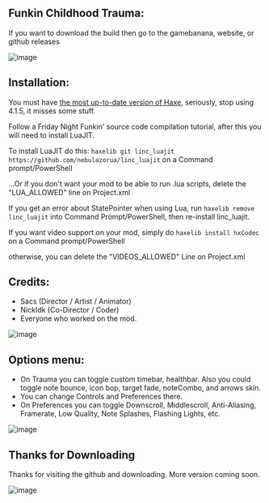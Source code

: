 ## Funkin Childhood Trauma:

If you want to download the build then go to the gamebanana, website, or github releases

![image](https://github.com/ShadowMario/FNF-PsychEngine/assets/130803298/c0003bdf-d8c6-4ce4-94d0-b92fc0d147c4)

## Installation:
You must have [the most up-to-date version of Haxe](https://haxe.org/download/), seriously, stop using 4.1.5, it misses some stuff.

Follow a Friday Night Funkin' source code compilation tutorial, after this you will need to install LuaJIT.

To install LuaJIT do this: `haxelib git linc_luajit https://github.com/nebulazorua/linc_luajit` on a Command prompt/PowerShell

...Or if you don't want your mod to be able to run .lua scripts, delete the "LUA_ALLOWED" line on Project.xml


If you get an error about StatePointer when using Lua, run `haxelib remove linc_luajit` into Command Prompt/PowerShell, then re-install linc_luajit.

If you want video support on your mod, simply do `haxelib install hxCodec` on a Command prompt/PowerShell

otherwise, you can delete the "VIDEOS_ALLOWED" Line on Project.xml

## Credits:
* Sacs (Director / Artist / Animator)
* NickIdk (Co-Director / Coder)
* Everyone who worked on the mod.

![image](https://github.com/ShadowMario/FNF-PsychEngine/assets/130803298/cc775767-1bb2-43c7-9864-8bf50f98d9ef)

## Options menu:

* On Trauma you can toggle custom timebar, healthbar. Also you could toggle note bounce, icon bop, target fade, noteCombo, and arrows skin.
* You can change Controls and Preferences there.
* On Preferences you can toggle Downscroll, Middlescroll, Anti-Aliasing, Framerate, Low Quality, Note Splashes, Flashing Lights, etc.

![image](https://github.com/ShadowMario/FNF-PsychEngine/assets/130803298/b3ed055e-8e4a-4064-a337-f0bdb3ff2f01)

## Thanks for Downloading

Thanks for visiting the github and downloading.
More version coming soon.

![image](https://github.com/ShadowMario/FNF-PsychEngine/assets/130803298/2d6213be-bc86-40c7-a6af-a319b90d2e68)